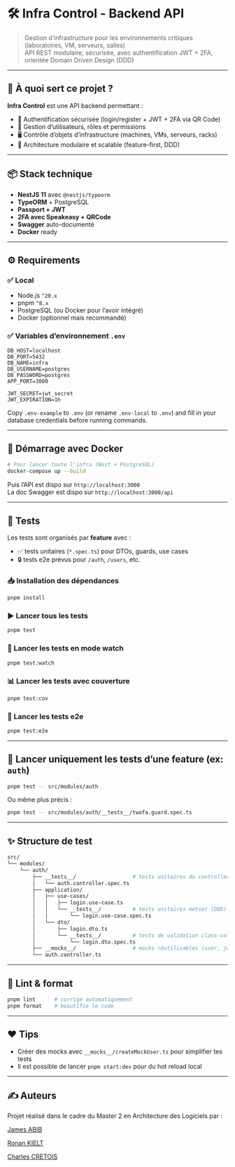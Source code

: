 # 🛠️ Infra Control - Backend API

> Gestion d’infrastructure pour les environnements critiques (laboratoires, VM, serveurs, salles)  
> API REST modulaire, sécurisée, avec authentification JWT + 2FA, orientée Domain Driven Design (DDD)

---

## 🚀 À quoi sert ce projet ?

**Infra Control** est une API backend permettant :

- 🔐 Authentification sécurisée (login/register + JWT + 2FA via QR Code)
- 🏢 Gestion d’utilisateurs, rôles et permissions
- 🖥️ Contrôle d’objets d’infrastructure (machines, VMs, serveurs, racks)
- 🧩 Architecture modulaire et scalable (feature-first, DDD)

---

## 📦 Stack technique

- **NestJS 11** avec `@nestjs/typeorm`
- **TypeORM** + PostgreSQL
- **Passport + JWT**
- **2FA avec Speakeasy + QRCode**
- **Swagger** auto-documenté
- **Docker** ready

---

## ⚙️ Requirements

### ✅ Local

- Node.js `^20.x`
- pnpm `^8.x`
- PostgreSQL (ou Docker pour l’avoir intégré)
- Docker (optionnel mais recommandé)

### ✅ Variables d’environnement `.env`

```env
DB_HOST=localhost
DB_PORT=5432
DB_NAME=infra
DB_USERNAME=postgres
DB_PASSWORD=postgres
APP_PORT=3000

JWT_SECRET=jwt_secret
JWT_EXPIRATION=1h
```

Copy `.env-example` to `.env` (or rename `.env-local` to `.env`) and fill in your database credentials before running commands.

---

## 🐳 Démarrage avec Docker

```bash
# Pour lancer toute l'infra (Nest + PostgreSQL)
docker-compose up --build
```

Puis l’API est dispo sur `http://localhost:3000`  
La doc Swagger est dispo sur `http://localhost:3000/api`

---

## 🧪 Tests

Les tests sont organisés par **feature** avec :

- ✅ tests unitaires (`*.spec.ts`) pour DTOs, guards, use cases
- 🔒 tests e2e prévus pour `/auth`, `/users`, etc.

### 📥 Installation des dépendances

```bash
pnpm install
```

### ▶️ Lancer **tous** les tests

```bash
pnpm test
```

### 🔁 Lancer les tests en **mode watch**

```bash
pnpm test:watch
```

### 📊 Lancer les tests avec **couverture**

```bash
pnpm test:cov
```

### 🧪 Lancer les **tests e2e**

```bash
pnpm test:e2e
```

---

## 🎯 Lancer uniquement les tests d’une feature (ex: `auth`)

```bash
pnpm test -- src/modules/auth
```

Ou même plus précis :

```bash
pnpm test -- src/modules/auth/__tests__/twofa.guard.spec.ts
```

---

## ✨ Structure de test

```bash
src/
└── modules/
    └── auth/
        ├── __tests__/                  # tests unitaires du controller, guards, etc.
        │   └── auth.controller.spec.ts
        ├── application/
        │   ├── use-cases/
        │   │   ├── login.use-case.ts
        │   │   └── __tests__/          # tests unitaires métier (DDD)
        │   │       └── login.use-case.spec.ts
        │   └── dto/
        │       ├── login.dto.ts
        │       └── __tests__/          # tests de validation class-validator
        │           └── login.dto.spec.ts
        ├── __mocks__/                  # mocks réutilisables (user, jwt, etc.)
        └── auth.controller.ts
```

---

## 🧼 Lint & format

```bash
pnpm lint      # corrige automatiquement
pnpm format    # beautifie le code
```

---

## ❤️ Tips

- Créer des mocks avec `__mocks__/createMockUser.ts` pour simplifier tes tests
- Il est possible de lancer `pnpm start:dev` pour du hot reload local

---

## ✍️ Auteurs

Projet réalisé dans le cadre du Master 2 en Architecture des Logiciels par :

[James ABIB](https://www.linkedin.com/in/jamesabib/)

[Ronan KIELT](https://www.linkedin.com/in/ronan-kielt/)

[Charles CRETOIS](https://www.linkedin.com/in/charles-cretois-43882a17b/)
